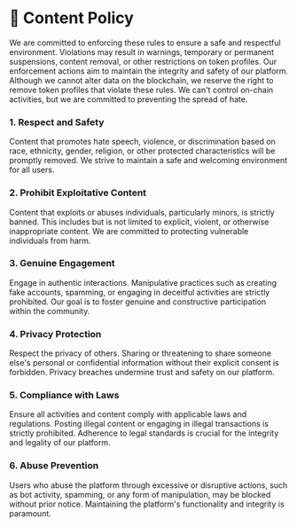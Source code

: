 # 👮 Content Policy

We are committed to enforcing these rules to ensure a safe and respectful environment. Violations may result in warnings, temporary or permanent suspensions, content removal, or other restrictions on token profiles. Our enforcement actions aim to maintain the integrity and safety of our platform. Although we cannot alter data on the blockchain, we reserve the right to remove token profiles that violate these rules. We can't control on-chain activities, but we are committed to preventing the spread of hate.

### 1. Respect and Safety <a href="#id-1.-respect-and-safety" id="id-1.-respect-and-safety"></a>

Content that promotes hate speech, violence, or discrimination based on race, ethnicity, gender, religion, or other protected characteristics will be promptly removed. We strive to maintain a safe and welcoming environment for all users.

### 2. Prohibit Exploitative Content <a href="#id-2.-prohibit-exploitative-content" id="id-2.-prohibit-exploitative-content"></a>

Content that exploits or abuses individuals, particularly minors, is strictly banned. This includes but is not limited to explicit, violent, or otherwise inappropriate content. We are committed to protecting vulnerable individuals from harm.

### 3. Genuine Engagement <a href="#id-3.-genuine-engagement" id="id-3.-genuine-engagement"></a>

Engage in authentic interactions. Manipulative practices such as creating fake accounts, spamming, or engaging in deceitful activities are strictly prohibited. Our goal is to foster genuine and constructive participation within the community.

### 4. Privacy Protection <a href="#id-4.-privacy-protection" id="id-4.-privacy-protection"></a>

Respect the privacy of others. Sharing or threatening to share someone else's personal or confidential information without their explicit consent is forbidden. Privacy breaches undermine trust and safety on our platform.

### 5. Compliance with Laws <a href="#id-5.-compliance-with-laws" id="id-5.-compliance-with-laws"></a>

Ensure all activities and content comply with applicable laws and regulations. Posting illegal content or engaging in illegal transactions is strictly prohibited. Adherence to legal standards is crucial for the integrity and legality of our platform.

### 6. Abuse Prevention <a href="#id-6.-abuse-prevention" id="id-6.-abuse-prevention"></a>

Users who abuse the platform through excessive or disruptive actions, such as bot activity, spamming, or any form of manipulation, may be blocked without prior notice. Maintaining the platform's functionality and integrity is paramount.
